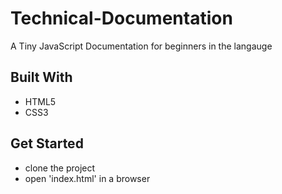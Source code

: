 # Technical-Documentation

A Tiny JavaScript Documentation for beginners in the langauge

## Built With

- HTML5
- CSS3

## Get Started
- clone the project
- open 'index.html' in a browser
    